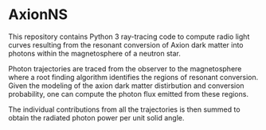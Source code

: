 # AxionNS

This repository contains Python 3 ray-tracing code to compute radio light curves resulting from the resonant conversion of Axion dark matter into photons within the magnetosphere of a neutron star. 

Photon trajectories are traced from the observer to the magnetosphere where a root finding algorithm identifies the regions of resonant conversion. Given the modeling of the axion dark matter distirbution and conversion probability, one can compute the photon flux emitted from these regions. 

The individual contributions from all the trajectories is then summed to obtain the radiated photon power per unit solid angle.
